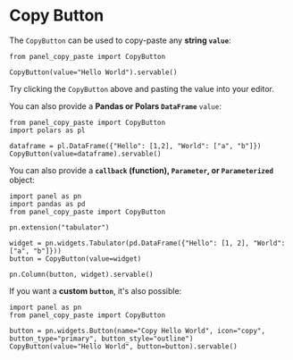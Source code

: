 # Copy Button

The `CopyButton` can be used to copy-paste any **string `value`**:

```{.python pycafe-embed pycafe-embed-height="100px" pycafe-iframe-allow="clipboard-write; clipboard-read" hl_lines="3"}
from panel_copy_paste import CopyButton

CopyButton(value="Hello World").servable()
```

Try clicking the `CopyButton` above and pasting the value into your editor.

You can also provide a **Pandas or Polars `DataFrame`** `value`:

```{.python pycafe-link extra-requirements="polars" hl_lines="4-5"}
from panel_copy_paste import CopyButton
import polars as pl

dataframe = pl.DataFrame({"Hello": [1,2], "World": ["a", "b"]})
CopyButton(value=dataframe).servable()
```

You can also provide a **`callback` (function), `Parameter`, or `Parameterized`** object:

```{.python pycafe-link extra-requirements="pandas" hl_lines="7-8"}
import panel as pn
import pandas as pd
from panel_copy_paste import CopyButton

pn.extension("tabulator")

widget = pn.widgets.Tabulator(pd.DataFrame({"Hello": [1, 2], "World": ["a", "b"]}))
button = CopyButton(value=widget)

pn.Column(button, widget).servable()
```

If you want a **custom `button`**, it's also possible:

```{.python pycafe-link hl_lines="3-4"}
import panel as pn
from panel_copy_paste import CopyButton

button = pn.widgets.Button(name="Copy Hello World", icon="copy", button_type="primary", button_style="outline")
CopyButton(value="Hello World", button=button).servable()
```
